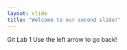 ```yaml
---
layout: slide
title: "Welcome to our second slide!"
---
```

Git Lab 1
Use the left arrow to go back!
